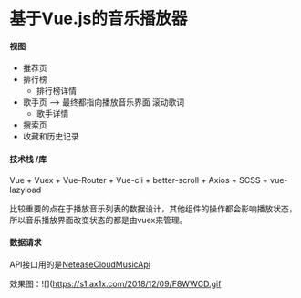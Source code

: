 # 基于Vue.js的音乐播放器

#### 视图

* 推荐页
* 排行榜
  * 排行榜详情
* 歌手页                                                -->  最终都指向播放音乐界面  滚动歌词
  * 歌手详情
* 搜索页 
* 收藏和历史记录

#### 技术栈 /库

Vue + Vuex + Vue-Router + Vue-cli + better-scroll + Axios + SCSS + vue-lazyload

比较重要的点在于播放音乐列表的数据设计，其他组件的操作都会影响播放状态，所以音乐播放界面改变状态的都是由vuex来管理。

#### 数据请求

API接口用的是[NeteaseCloudMusicApi](https://binaryify.github.io/NeteaseCloudMusicApi/#/?id=neteasecloudmusicapi)

效果图：![](https://s1.ax1x.com/2018/12/09/F8WWCD.gif




